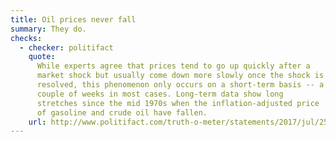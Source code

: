 ```yaml
---
title: Oil prices never fall
summary: They do.
checks:
  - checker: politifact
    quote:
      While experts agree that prices tend to go up quickly after a
      market shock but usually come down more slowly once the shock is
      resolved, this phenomenon only occurs on a short-term basis -- a
      couple of weeks in most cases. Long-term data show long
      stretches since the mid 1970s when the inflation-adjusted price
      of gasoline and crude oil have fallen.
    url: http://www.politifact.com/truth-o-meter/statements/2017/jul/25/charles-schumer/yes-chuck-schumer-oil-prices-do-fall/
---
```

